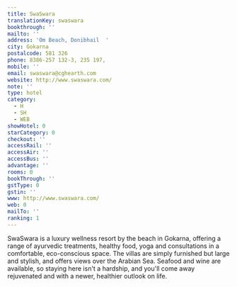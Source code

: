 ```yaml
---
title: SwaSwara
translationKey: swaswara
bookthrough: ''
mailto: ''
address: 'Om Beach, Donibhail  '
city: Gokarna
postalcode: 581 326
phone: 8386-257 132-3, 235 197,
mobile: ''
email: swaswara@cghearth.com
website: http://www.swaswara.com/
note: ''
type: hotel
category:
  - H
  - SH
  - WEB
showHotel: 0
starCategory: 0
checkout: ''
accessRail: ''
accessAir: ''
accessBus: ''
advantage: ''
rooms: 0
bookThrough: ''
gstType: 0
gstin: ''
www: http://www.swaswara.com/
web: 0
mailTo: ''
ranking: 1
---
```



















SwaSwara is a luxury wellness resort by the beach in Gokarna, offering a range of ayurvedic treatments, healthy food, yoga and consultations in a comfortable, eco-conscious space. The villas are simply furnished but large and stylish, and offers views over the Arabian Sea. Seafood and wine are available, so staying here isn't a hardship, and you'll come away rejuvenated and with a newer, healthier outlook on life.